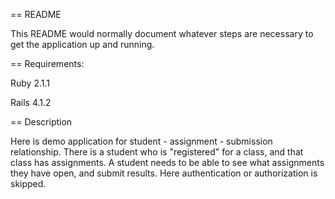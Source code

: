 == README

This README would normally document whatever steps are necessary to get the
application up and running.

== Requirements:

Ruby 2.1.1

Rails 4.1.2

== Description

Here is demo application for student - assignment - submission relationship.
There is a student who is "registered" for a class, and that class has assignments.
A student needs to be able to see what assignments they have open, and submit results.
Here authentication or authorization is skipped.

